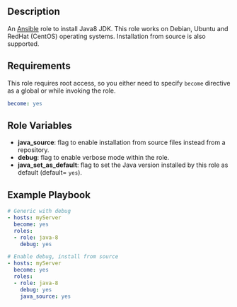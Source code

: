 ## Description
An [Ansible](http://www.ansible.com) role to install Java8 JDK. This role works on Debian, Ubuntu and RedHat (CentOS) operating systems. Installation from source is also supported.

## Requirements

This role requires root access, so you either need to specify `become` directive as a global or while invoking the role.

```yml
become: yes
```

## Role Variables

- **java_source**: flag to enable installation from source files instead from a repository.
- **debug**: flag to enable verbose mode within the role.
- **java_set_as_default**: flag to set the Java version installed by this role as default (default= `yes`).

## Example Playbook

```yaml
# Generic with debug
- hosts: myServer
  become: yes
  roles:
  - role: java-8
    debug: yes

# Enable debug, install from source
- hosts: myServer
  become: yes
  roles:
  - role: java-8
    debug: yes
    java_source: yes
```

